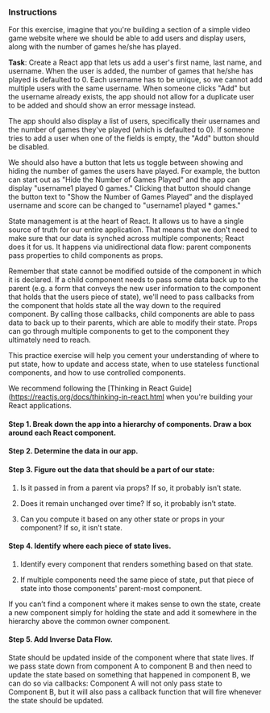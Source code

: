 

### Instructions

For this exercise, imagine that you're building a section of a simple video game
website where we should be able to add users and display users, along with the
number of games he/she has played.

**Task**: Create a React app that lets us add a user's first name, last name, and
username. When the user is added, the number of games that he/she has played is
defaulted to 0. Each username has to be unique, so we cannot add multiple users
with the same username. When someone clicks "Add" but the username already
exists, the app should not allow for a duplicate user to be added and should
show an error message instead.

The app should also display a list of users, specifically their usernames
and the number of games they've played (which is defaulted to 0). If someone
tries to add a user when one of the fields is empty, the "Add" button should
be disabled.

We should also have a button that lets us toggle between showing and hiding
the number of games the users have played. For example, the button can start
out as "Hide the Number of Games Played" and the app can display "username1
played 0 games." Clicking that button should change the button text to
"Show the Number of Games Played" and the displayed username and score can be
changed to "username1 played \* games."

State management is at the heart of React. It allows us to have a single source
of truth for our entire application. That means that we don't need to make sure
that our data is synched across multiple components; React does it for us. It
happens via unidirectional data flow: parent components pass properties to
child components as props.

Remember that state cannot be modified outside of the component in which it is
declared. If a child component needs to pass some data back up to the parent (e.g. a
form that conveys the new user information to the component that holds that the
users piece of state), we'll need to pass callbacks from the component that holds
state all the way down to the required component. By calling those callbacks, child
components are able to pass data to back up to their parents, which are able to
modify their state. Props can go through multiple components to get to the
component they ultimately need to reach.

This practice exercise will help you cement your understanding of where to put
state, how to update and access state, when to use stateless functional
components, and how to use controlled components.

We recommend following the [Thinking in React Guide](https://reactjs.org/docs/thinking-in-react.html when you're building your
React applications.

#### Step 1. Break down the app into a hierarchy of components. Draw a box around each React component.

#### Step 2. Determine the data in our app.

#### Step 3. Figure out the data that should be a part of our state:

1.  Is it passed in from a parent via props? If so, it probably isn’t state.

2.  Does it remain unchanged over time? If so, it probably isn’t state.

3.  Can you compute it based on any other state or props in your component?
    If so, it isn’t state.

#### Step 4. Identify where each piece of state lives.

1.  Identify every component that renders something based on that state.

2.  If multiple components need the same piece of state, put that piece of state into those components' parent-most component.

If you can’t find a component where it makes sense to own the state, create
a new component simply for holding the state and add it somewhere in the
hierarchy above the common owner component.

#### Step 5. Add Inverse Data Flow.

State should be updated inside of the component where that state lives.
If we pass state down from component A to component B and then need to update
the state based on something that happened in component B, we can do so via
callbacks: Component A will not only pass state to Component B, but it will
also pass a callback function that will fire whenever the state should be updated.
